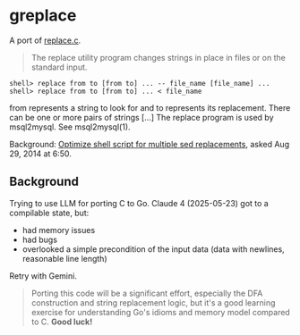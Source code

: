 # greplace

A port of [replace.c](https://github.com/twitter-forks/mysql/blob/master/extra/replace.c).

> The replace utility program changes strings in place in files or on the standard input.

```
shell> replace from to [from to] ... -- file_name [file_name] ...
shell> replace from to [from to] ... < file_name
```

from represents a string to look for and to represents its replacement. There
can be one or more pairs of strings [...] The replace program is used by
msql2mysql. See msql2mysql(1).


Background: [Optimize shell script for multiple sed replacements](https://stackoverflow.com/a/25563135/89391), asked Aug 29, 2014 at 6:50.


## Background

Trying to use LLM for porting C to Go. Claude 4 (2025-05-23) got to a compilable state, but:

* had memory issues
* had bugs
* overlooked a simple precondition of the input data (data with newlines, reasonable line length)

Retry with Gemini.

> Porting this code will be a significant effort, especially the DFA
> construction and string replacement logic, but it's a good learning exercise
> for understanding Go's idioms and memory model compared to C. **Good luck!**

